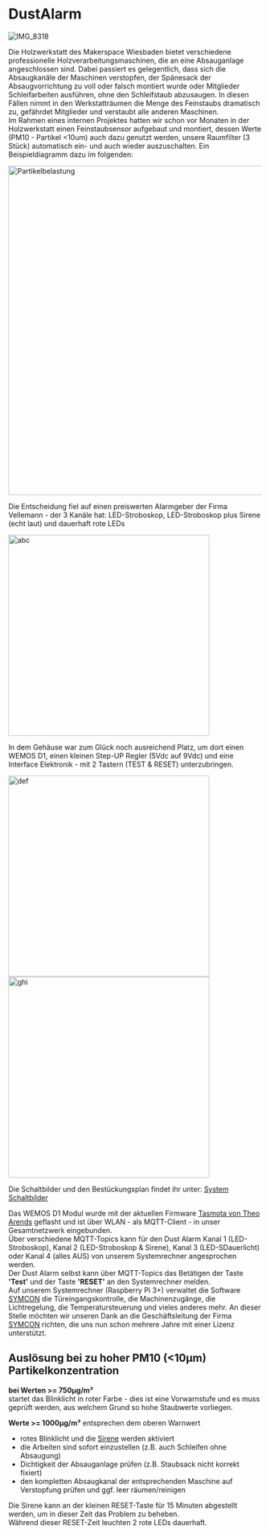 # DustAlarm

![IMG_8318](https://user-images.githubusercontent.com/42463588/119325080-d0367e00-bc80-11eb-97cb-f9001c4e0334.jpg)

Die Holzwerkstatt des Makerspace Wiesbaden bietet verschiedene professionelle Holzverarbeitungsmaschinen, die an eine Absauganlage angeschlossen sind.
Dabei passiert es gelegentlich, dass sich die Absaugkanäle der Maschinen verstopfen, der Spänesack der Absaugvorrichtung zu voll oder falsch montiert wurde oder Mitglieder Schleifarbeiten ausführen, ohne den Schleifstaub abzusaugen. In diesen Fällen nimmt in den Werkstatträumen die Menge des Feinstaubs dramatisch zu, gefährdet Mitglieder und verstaubt alle anderen Maschinen.
<br>
Im Rahmen eines internen Projektes hatten wir schon vor Monaten in der Holzwerkstatt einen Feinstaubsensor aufgebaut und montiert, dessen Werte (PM10 - Partikel <10um) auch dazu genutzt werden, unsere Raumfilter (3 Stück) automatisch ein- und auch wieder auszuschalten. Ein Beispieldiagramm dazu im folgenden:

<img width="655" alt="Partikelbelastung" src="https://user-images.githubusercontent.com/42463588/119486719-dbf57380-bd58-11eb-92a3-a0d606eb389d.png">

Die Entscheidung fiel auf einen preiswerten Alarmgeber der Firma Vellemann - der 3 Kanäle hat: LED-Stroboskop, LED-Stroboskop plus Sirene (echt laut) und dauerhaft rote LEDs

<img width="400" alt="abc" src="https://user-images.githubusercontent.com/42463588/119487960-4b1f9780-bd5a-11eb-99df-43c25822c345.JPG">

In dem Gehäuse war zum Glück noch ausreichend Platz, um dort einen WEMOS D1, einen kleinen Step-UP Regler (5Vdc auf 9Vdc) und eine Interface Elektronik - mit 2 Tastern (TEST & RESET) unterzubringen.

<img width="400" alt="def" src="https://user-images.githubusercontent.com/42463588/119487904-380cc780-bd5a-11eb-84ed-d20676cd81d8.jpg"><img width="400" alt="ghi" src="https://user-images.githubusercontent.com/42463588/119489747-4bb92d80-bd5c-11eb-8292-f71e675956f6.jpg">

Die Schaltbilder und den Bestückungsplan findet ihr unter: [System Schaltbilder](doc/Alarm_Absaugung.pdf)

Das WEMOS D1 Modul wurde mit der aktuellen Firmware [Tasmota von Theo Arends](https://tasmota.github.io/docs/) geflasht und ist über WLAN - als MQTT-Client - in unser Gesamtnetzwerk eingebunden.<br>
Über verschiedene MQTT-Topics kann für den Dust Alarm Kanal 1 (LED-Stroboskop), Kanal 2 (LED-Stroboskop & Sirene), Kanal 3 (LED-SDauerlicht) oder Kanal 4 (alles AUS) von unserem Systemrechner angesprochen werden.<br>Der Dust Alarm selbst kann über MQTT-Topics das Betätigen der Taste <b>'Test'</b> und der Taste <b>'RESET'</b> an den Systemrechner melden.<br>
Auf unserem Systemrechner (Raspberry Pi 3+) verwaltet die Software [SYMCON](https://symcon.de) die Türeingangskontrolle, die Machinenzugänge, die Lichtregelung, die Temperatursteuerung und vieles anderes mehr. An dieser Stelle möchten wir unseren Dank an die Geschäftsleitung der Firma [SYMCON](https://symcon.de) richten, die uns nun schon mehrere Jahre mit einer Lizenz unterstützt.
<br>

## Auslösung bei zu hoher PM10 (<10µm) Partikelkonzentration

<b>bei Werten >= 750µg/m³</b> <br>startet das Blinklicht in roter Farbe - dies ist eine Vorwarnstufe und es muss geprüft werden, aus welchem Grund so hohe Staubwerte vorliegen.<p>
  <b>Werte >= 1000µg/m³</b> entsprechen dem oberen Warnwert 
<ul>
<li>rotes Blinklicht und die <u>Sirene</u> werden aktiviert</li>
<li>die Arbeiten sind sofort einzustellen (z.B. auch Schleifen ohne Absaugung)</li>
<li>Dichtigkeit der Absauganlage prüfen (z.B. Staubsack nicht korrekt fixiert)</li>
<li>den kompletten Absaugkanal der entsprechenden Maschine auf Verstopfung prüfen und ggf. leer räumen/reinigen</li>
</ul>
<p>Die Sirene kann an der kleinen RESET-Taste für 15 Minuten abgestellt werden, um in dieser Zeit das Problem zu beheben.<br>Während dieser RESET-Zeit leuchten 2 rote LEDs dauerhaft.

